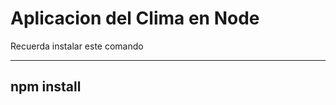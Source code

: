 # Aplicacion del Clima en Node

Recuerda instalar este comando

-------------
npm install
-------------